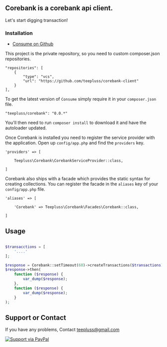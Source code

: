## Corebank is a corebank api client.

Let's start digging transaction!

### Installation

- [Consume on Github](https://github.com/teepluss/corebank-client)

This project is the private repository, so you need to custom composer.json repositories.

~~~
"repositories": [
    {
        "type": "vcs",
        "url": "https://github.com/teepluss/corebank-client"
    }
],
~~~

To get the latest version of `Consume` simply require it in your `composer.json` file.

~~~
"teepluss/corebank": "0.0.*"
~~~

You'll then need to run `composer install` to download it and have the autoloader updated.

Once Corebank is installed you need to register the service provider with the application. Open up `config/app.php` and find the `providers` key.

~~~
'providers' => [

    Teepluss\Corebank\CorebankServiceProvider::class,

]
~~~

Corebank also ships with a facade which provides the static syntax for creating collections. You can register the facade in the `aliases` key of your `config/app.php` file.

~~~
'aliases' => [

    'Corebank' => Teepluss\Corebank\Facades\Corebank::class,

]
~~~

## Usage

```php

$transacctions = [
    '....'
];

$response = Corebank::setTimeout(60)->createTransactions($transactions);
$response->then(
    function ($response) {
        var_dump($response);
    },
    function ($response) {
        var_dump($response);
    }
);
```

## Support or Contact

If you have any problems, Contact teepluss@gmail.com

[![Support via PayPal](https://rawgithub.com/chris---/Donation-Badges/master/paypal.jpeg)](https://www.paypal.com/cgi-bin/webscr?cmd=_s-xclick&hosted_button_id=9GEC8J7FAG6JA)
